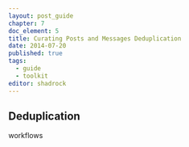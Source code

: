 ```yaml
---
layout: post_guide
chapter: 7
doc_element: 5
title: Curating Posts and Messages Deduplication
date: 2014-07-20
published: true
tags:
  - guide
  - toolkit
editor: shadrock
---
```


## Deduplication

workflows
